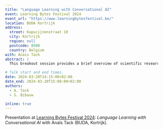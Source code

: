 ```yaml
---
title: "Language Learning with Conversational AI"
event: Learning Bytes Festival 2024
event_url: "https://www.learningbytesfestival.be/"
location: BUDA Kortrijk
address:
  street: Kapucijnenstraat 10
  city: Kortrijk
  region: null
  postcode: 8500
  country: Belgium
with: Anaïs Tack
abstract: |
  This breakout session provides a brief overview of scientific research into the use of conversational AI (such as ChatGPT) in language education. The session will consist of two parts. In the first part, you will learn about the different applications of conversational AI for language learners and teachers. Moreover, you will gain insight into the effectiveness of conversational AI for language learning. In the second part, we take a closer look at how technologies such as chatbots and generative language models work and how they are developed and evaluated.

# Talk start and end times.
date: 2024-03-20T14:15:00+02:00
date_end: 2024-03-20T15:00:00+02:00
authors:
  - A. Tack
  - S. Bibauw

inline: true
---
```


Presentation at [Learning Bytes Festival 2024](https://www.learningbytesfestival.be/): _Language Learning with Conversational AI_ with Anaïs Tack (BUDA, Kortrijk).
